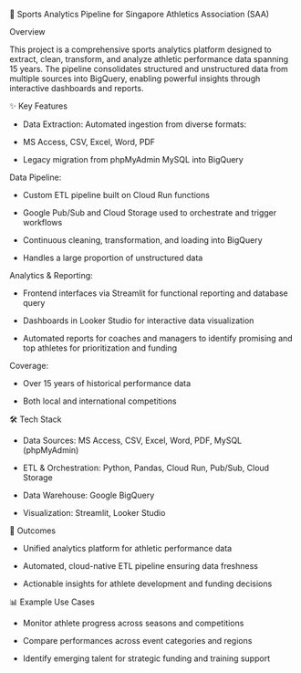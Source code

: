 🏅 Sports Analytics Pipeline for Singapore Athletics Association (SAA)

Overview

This project is a comprehensive sports analytics platform designed to extract, clean, transform, and analyze athletic performance data spanning 15 years. The pipeline consolidates structured and unstructured data from multiple sources into BigQuery, enabling powerful insights through interactive dashboards and reports.

✨ Key Features

- Data Extraction: Automated ingestion from diverse formats:

- MS Access, CSV, Excel, Word, PDF

- Legacy migration from phpMyAdmin MySQL into BigQuery

Data Pipeline:

- Custom ETL pipeline built on Cloud Run functions

- Google Pub/Sub and Cloud Storage used to orchestrate and trigger workflows

- Continuous cleaning, transformation, and loading into BigQuery

- Handles a large proportion of unstructured data

Analytics & Reporting:

- Frontend interfaces via Streamlit for functional reporting and database query

- Dashboards in Looker Studio for interactive data visualization

- Automated reports for coaches and managers to identify promising and top athletes for prioritization and funding

Coverage:

- Over 15 years of historical performance data

- Both local and international competitions

🛠️ Tech Stack

- Data Sources: MS Access, CSV, Excel, Word, PDF, MySQL (phpMyAdmin)

- ETL & Orchestration: Python, Pandas, Cloud Run, Pub/Sub, Cloud Storage

- Data Warehouse: Google BigQuery

- Visualization: Streamlit, Looker Studio

🚀 Outcomes

- Unified analytics platform for athletic performance data

- Automated, cloud-native ETL pipeline ensuring data freshness

- Actionable insights for athlete development and funding decisions

📊 Example Use Cases

- Monitor athlete progress across seasons and competitions

- Compare performances across event categories and regions

- Identify emerging talent for strategic funding and training support
